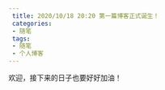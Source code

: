 ```yaml
---
 title: 2020/10/18 20:20 第一篇博客正式诞生！
 categories: 
 - 随笔
 tags:
 - 随笔
 - 个人博客
---
```

欢迎，接下来的日子也要好好加油！